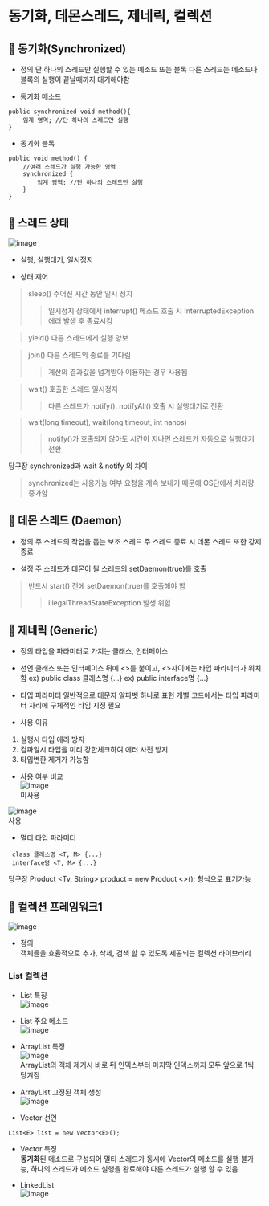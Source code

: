 동기화, 데몬스레드, 제네릭, 컬렉션 
==========================
## :wrench: 동기화(Synchronized)
* 정의
단 하나의 스레드만 실행할 수 있는 메소드 또는 블록
다른 스레드는 메소드나 블록의 실행이 끝날때까지 대기해야함

* 동기화 메소드
```
public synchronized void method(){
	임계 영역; //단 하나의 스레드만 실행
}
```

* 동기화 블록
```
public void method() {
	//여러 스레드가 실행 가능한 영역
	synchronized {
		임계 영역; //단 하나의 스레드만 실행
	}
}
```

## :wrench: 스레드 상태
![image](https://user-images.githubusercontent.com/96763658/174949259-7e6ca829-c71f-4ced-9563-6ab2c359966a.png)  

* 실행, 실행대기, 일시정지  

* 상태 제어
> sleep() 
> 주어진 시간 동안 일시 정지
>> 일시정지 상태에서 interrupt() 메소드 호출 시 InterruptedException 에러 발생 후 종료시킴

> yield()
> 다른 스레드에게 실행 양보

> join()
> 다른 스레드의 종료를 기다림
>> 계산의 결과값을 넘겨받아 이용하는 경우 사용됨

> wait()
> 호출한 스레드 일시정지
>> 다른 스레드가 notify(), notifyAll() 호출 시 실행대기로 전환

> wait(long timeout), wait(long timeout, int nanos)
>> notify()가 호출되지 않아도 시간이 지나면 스레드가 자동으로 실행대기 전환

당구장 synchronized과 wait & notify 의 차이
> synchronized는 사용가능 여부 요청을 계속 보내기 때문에 OS단에서 처리량 증가함

## :wrench: 데몬 스레드 (Daemon)
* 정의
주 스레드의 작업을 돕는 보조 스레드
주 스레드 종료 시 데몬 스레드 또한 강제 종료

* 설정
주 스레드가 데몬이 될 스레드의 setDaemon(true)를 호출
> 반드시 start() 전에 setDaemon(true)를 호출해야 함
>> illegalThreadStateException 발생 위험

## :wrench: 제네릭 (Generic)
* 정의
타입을 파라미터로 가지는 클래스, 인터페이스

* 선언
클래스 또는 인터페이스 뒤에 <>를 붙이고, <>사이에는 타입 파라미터가 위치함
ex) public class 클래스명 <T> {...}
ex) public interface명 <T> {...}

* 타입 파라미터 <T>
일반적으로 대문자 알파벳 하나로 표현
개별 코드에서는 타입 파라미터 자리에 구체적인 타입 지정 필요

* 사용 이유
1. 실행시 타입 에러 방지
2. 컴파일시 타입을 미리 강한체크하여 에러 사전 방지
3. 타입변환 제거가 가능함

* 사용 여부 비교  
![image](https://user-images.githubusercontent.com/96763658/174951576-88020824-fad4-4b98-9c47-162626cad730.png)  
미사용  
  
![image](https://user-images.githubusercontent.com/96763658/174951548-5e6fee2e-9f35-4f2c-9291-c1075af3b096.png)  
사용  
  
* 멀티 타입 파라미터
```
 class 클래스명 <T, M> {...}
 interface명 <T, M> {...}
 ```
당구장 Product <Tv, String> product = new Product <>(); 형식으로 표기가능

## :wrench: 컬렉션 프레임워크1
![image](https://user-images.githubusercontent.com/96763658/174951999-5aa54ae4-9348-49fb-8410-a38e1f6d140b.png)  

* 정의  
객체들을 효율적으로 추가, 삭제, 검색 할 수 있도록 제공되는 컬렉션 라이브러리  

### List 컬렉션  
* List 특징  
![image](https://user-images.githubusercontent.com/96763658/175179445-702d0531-28f7-4d6a-9122-0e15f38f6ec3.png)  

* List 주요 메소드  
![image](https://user-images.githubusercontent.com/96763658/175179484-73780f4b-b87c-4e0b-b6f4-b3415a83a982.png)  
	
* ArrayList 특징  
![image](https://user-images.githubusercontent.com/96763658/175179761-bc62d680-93a3-4587-85f0-6eb567c25808.png)  
ArrayList의 객체 제거시 바로 뒤 인덱스부터 마지막 인덱스까지 모두 앞으로 1씩 당겨짐  

* ArrayList 고정된 객체 생성  
![image](https://user-images.githubusercontent.com/96763658/175180267-87c09dc5-c7ee-4d76-b09b-19297521e011.png)  

* Vector 선언
```
List<E> list = new Vector<E>();  
```  

* Vector 특징  
**동기화**된 메소드로 구성되어 멀티 스레드가 동시에 Vector의 메소드를 실행 불가능, 하나의 스레드가 메소드 실행을 완료해야 다른 스레드가 실행 할 수 있음  

* LinkedList  
![image](https://user-images.githubusercontent.com/96763658/175183673-32ca425c-1fc5-4ba3-aebc-7b3b761ac847.png)  



